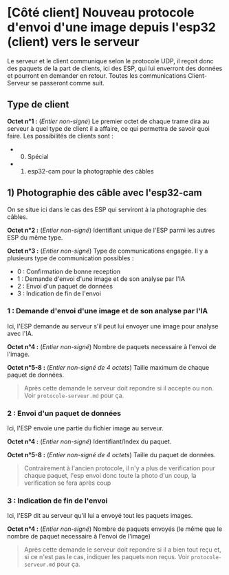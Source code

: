 # [Côté client] Nouveau protocole d'envoi d'une image depuis l'esp32 (client) vers le serveur

Le serveur et le client communique selon le protocole UDP, il reçoit donc des paquets de la part de clients, ici des ESP, qui lui enverront des données et pourront en demander en retour.
Toutes les communications Client-Serveur se passeront comme suit.

## Type de client

**Octet n°1 :** (*Entier non-signé*) Le premier octet de chaque trame dira au serveur à quel type de client il a affaire, ce qui permettra de savoir quoi faire.
Les possibilités de clients sont :
- 0) Spécial
- 1) esp32-cam pour la photographie des câbles

## 1) Photographie des câble avec l'esp32-cam

On se situe ici dans le cas des ESP qui serviront à la photographie des câbles.

**Octet n°2 :** (*Entier non-signé*) Identifiant unique de l'ESP parmi les autres ESP du même type.

**Octet n°3 :** (*Entier non-signé*) Type de communications engagée. Il y a plusieurs type de communication possibles :
- 0 : Confirmation de bonne reception
- 1 : Demande d'envoi d'une image et de son analyse par l'IA
- 2 : Envoi d'un paquet de données
- 3 : Indication de fin de l'envoi

###  1 : Demande d'envoi d'une image et de son analyse par l'IA

Ici, l'ESP demande au serveur s'il peut lui envoyer une image pour analyse avec l'IA.

**Octet n°4 :** (*Entier non-signé*) Nombre de paquets necessaire à l'envoi de l'image.

**Octet n°5-8 :** (*Entier non-signé de 4 octets*) Taille maximum de chaque paquet de données.

> Après cette demande le serveur doit repondre si il accepte ou non. Voir `protocole-serveur.md` pour ça.

### 2 : Envoi d'un paquet de données

Ici, l'ESP envoie une partie du fichier image au serveur.

**Octet n°4 :** (*Entier non-signé*) Identifiant/Index du paquet.

**Octet n°5-8 :** (*Entier non-signé de 4 octets*) Taille du paquet de données.

> Contrairement à l'ancien protocole, il n'y a plus de verification pour chaque paquet, l'esp envoi donc toute la photo d'un coup, la verification se fera après coup

### 3 : Indication de fin de l'envoi

Ici, l'ESP dit au serveur qu'il lui a envoyé tout les paquets images.

**Octet n°4 :** (*Entier non-signé*) Nombre de paquets envoyés (le même que le nombre de paquet necessaire à l'envoi de l'image)

> Après cette demande le serveur doit repondre si il a bien tout reçu et, si ce n'est pas le cas, indiquer les paquets non reçus. Voir `protocole-serveur.md` pour ça.
